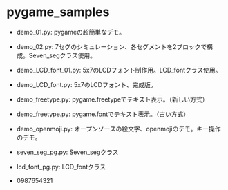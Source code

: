 # pygame_samples

 - demo_01.py: pygameの超簡単なデモ。
 - demo_02.py: 7セグのシミュレーション、各セグメントを2ブロックで構成。Seven_segクラス使用。
 - demo_LCD_font_01.py: 5x7のLCDフォント制作用。LCD_fontクラス使用。
 - demo_LCD_font.py: 5x7のLCDフォント、完成版。

 - demo_freetype.py: pygame.freetypeでテキスト表示。（新しい方式）
 - demo_freetype.py: pygame.fontでテキスト表示。（古い方式）
 - demo_openmoji.py: オープンソースの絵文字、openmojiのデモ。キー操作のデモ。
 - seven_seg_pg.py: Seven_segクラス
 - lcd_font_pg.py: LCD_fontクラス


 - 0987654321